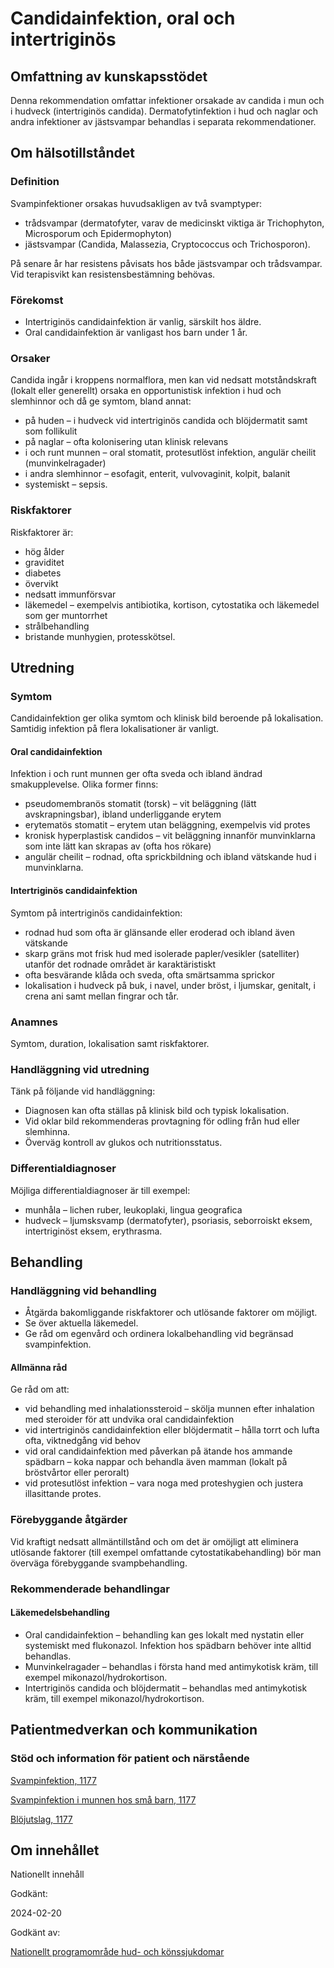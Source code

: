 Candidainfektion, oral och intertriginös
========================================

Omfattning av kunskapsstödet
----------------------------

Denna rekommendation omfattar infektioner orsakade av candida i mun och i hudveck (intertriginös candida). Dermatofytinfektion i hud och naglar och andra infektioner av jästsvampar behandlas i separata rekommendationer.

Om hälsotillståndet
-------------------

### Definition

Svampinfektioner orsakas huvudsakligen av två svamptyper:

*   trådsvampar (dermatofyter, varav de medicinskt viktiga är Trichophyton, Microsporum och Epidermophyton)
*   jästsvampar (Candida, Malassezia, Cryptococcus och Trichosporon).

På senare år har resistens påvisats hos både jästsvampar och trådsvampar. Vid terapisvikt kan resistensbestämning behövas.

### Förekomst

*   Intertriginös candidainfektion är vanlig, särskilt hos äldre.
*   Oral candidainfektion är vanligast hos barn under 1 år.

### Orsaker

Candida ingår i kroppens normalflora, men kan vid nedsatt motståndskraft (lokalt eller generellt) orsaka en opportunistisk infektion i hud och slemhinnor och då ge symtom, bland annat:

*   på huden – i hudveck vid intertriginös candida och blöjdermatit samt som follikulit
*   på naglar – ofta kolonisering utan klinisk relevans
*   i och runt munnen – oral stomatit, protesutlöst infektion, angulär cheilit (munvinkelragader)
*   i andra slemhinnor – esofagit, enterit, vulvovaginit, kolpit, balanit
*   systemiskt – sepsis.

### Riskfaktorer

Riskfaktorer är:

*   hög ålder
*   graviditet
*   diabetes
*   övervikt
*   nedsatt immunförsvar
*   läkemedel – exempelvis antibiotika, kortison, cytostatika och läkemedel som ger muntorrhet
*   strålbehandling
*   bristande munhygien, protesskötsel.

Utredning
---------

### Symtom

Candidainfektion ger olika symtom och klinisk bild beroende på lokalisation. Samtidig infektion på flera lokalisationer är vanligt.

#### Oral candidainfektion

Infektion i och runt munnen ger ofta sveda och ibland ändrad smakupplevelse. Olika former finns:

*   pseudomembranös stomatit (torsk) – vit beläggning (lätt avskrapningsbar), ibland underliggande erytem
*   erytematös stomatit – erytem utan beläggning, exempelvis vid protes
*   kronisk hyperplastisk candidos – vit beläggning innanför munvinklarna som inte lätt kan skrapas av (ofta hos rökare)
*   angulär cheilit – rodnad, ofta sprickbildning och ibland vätskande hud i munvinklarna.

#### Intertriginös candidainfektion

Symtom på intertriginös candidainfektion:

*   rodnad hud som ofta är glänsande eller eroderad och ibland även vätskande
*   skarp gräns mot frisk hud med isolerade papler/vesikler (satelliter) utanför det rodnade området är karaktäristiskt
*   ofta besvärande klåda och sveda, ofta smärtsamma sprickor
*   lokalisation i hudveck på buk, i navel, under bröst, i ljumskar, genitalt, i crena ani samt mellan fingrar och tår.

### Anamnes

Symtom, duration, lokalisation samt riskfaktorer.

### Handläggning vid utredning

Tänk på följande vid handläggning:

*   Diagnosen kan ofta ställas på klinisk bild och typisk lokalisation.
*   Vid oklar bild rekommenderas provtagning för odling från hud eller slemhinna.
*   Överväg kontroll av glukos och nutritionsstatus.

### Differentialdiagnoser

Möjliga differentialdiagnoser är till exempel:

*   munhåla – lichen ruber, leukoplaki, lingua geografica
*   hudveck – ljumsksvamp (dermatofyter), psoriasis, seborroiskt eksem, intertriginöst eksem, erythrasma.

Behandling
----------

### Handläggning vid behandling

*   Åtgärda bakomliggande riskfaktorer och utlösande faktorer om möjligt.
*   Se över aktuella läkemedel.
*   Ge råd om egenvård och ordinera lokalbehandling vid begränsad svampinfektion.

#### Allmänna råd

Ge råd om att:

*   vid behandling med inhalationssteroid – skölja munnen efter inhalation med steroider för att undvika oral candidainfektion
*   vid intertriginös candidainfektion eller blöjdermatit – hålla torrt och lufta ofta, viktnedgång vid behov
*   vid oral candidainfektion med påverkan på ätande hos ammande spädbarn – koka nappar och behandla även mamman (lokalt på bröstvårtor eller peroralt)
*   vid protesutlöst infektion – vara noga med proteshygien och justera illasittande protes.

### Förebyggande åtgärder

Vid kraftigt nedsatt allmäntillstånd och om det är omöjligt att eliminera utlösande faktorer (till exempel omfattande cytostatikabehandling) bör man överväga förebyggande svampbehandling.

### Rekommenderade behandlingar

#### Läkemedelsbehandling

*   Oral candidainfektion – behandling kan ges lokalt med nystatin eller systemiskt med flukonazol. Infektion hos spädbarn behöver inte alltid behandlas.
*   Munvinkelragader – behandlas i första hand med antimykotisk kräm, till exempel mikonazol/hydrokortison.
*   Intertriginös candida och blöjdermatit – behandlas med antimykotisk kräm, till exempel mikonazol/hydrokortison.

Patientmedverkan och kommunikation
----------------------------------

### Stöd och information för patient och närstående

[Svampinfektion, 1177](https://www.1177.se/sjukdomar--besvar/hud-har-och-naglar/vartor-och-svamp/svampinfektioner/)

[Svampinfektion i munnen hos små barn, 1177](https://www.1177.se/sjukdomar--besvar/mun-och-tander/mun-lappar-och-tunga/svampinfektion-i-munnen-hos-sma-barn/)

[Blöjutslag, 1177](https://www.1177.se/barn--gravid/vanliga-besvar-och-sjukdomar-hos-barn/blojutslag/)

Om innehållet
-------------

Nationellt innehåll

Godkänt:

2024-02-20

Godkänt av:

[Nationellt programområde hud- och könssjukdomar](https://kunskapsstyrningvard.se/kunskapsstyrningvard/programomradenochsamverkansgrupper/nationellaprogramomraden/npohudochkonssjukdomar.56432.html)
